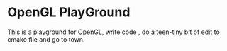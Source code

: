 # OpenGL PlayGround

This is a playground for OpenGL, write code , do a teen-tiny bit of edit to cmake file and go to town.


